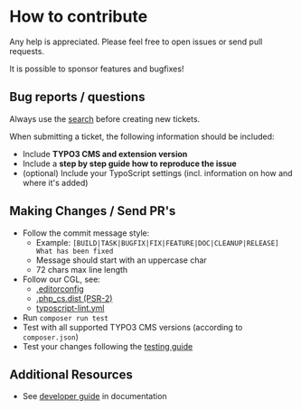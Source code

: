 # How to contribute

Any help is appreciated. Please feel free to open issues or send pull requests.

It is possible to sponsor features and bugfixes!


## Bug reports / questions

Always use the [search](https://github.com/fnagel/t3extblog/issues) before creating new tickets.

When submitting a ticket, the following information should be included:

* Include **TYPO3 CMS and extension version**
* Include a **step by step guide how to reproduce the issue**
* (optional) Include your TypoScript settings (incl. information on how and where it's added)


## Making Changes / Send PR's

* Follow the commit message style:
    * Example: `[BUILD|TASK|BUGFIX|FIX|FEATURE|DOC|CLEANUP|RELEASE] What has been fixed`
    * Message should start with an uppercase char
    * 72 chars max line length
* Follow our CGL, see:
    * [.editorconfig](.editorconfig)
    * [.php_cs.dist (PSR-2)](.php_cs.dist)
    * [typoscript-lint.yml](typoscript-lint.yml)
* Run `composer run test`
* Test with all supported TYPO3 CMS versions (according to `composer.json`)
* Test your changes following the [testing guide](Documentation/DeveloperGuide/Index.rst)


## Additional Resources

* See [developer guide](Documentation/DeveloperGuide) in documentation
